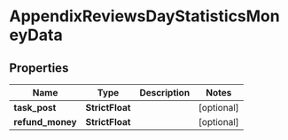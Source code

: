 # AppendixReviewsDayStatisticsMoneyData


## Properties

| Name | Type | Description | Notes |
|------------ | ------------- | ------------- | -------------|
**task_post** | **StrictFloat** |  |[optional]|
**refund_money** | **StrictFloat** |  |[optional]|
